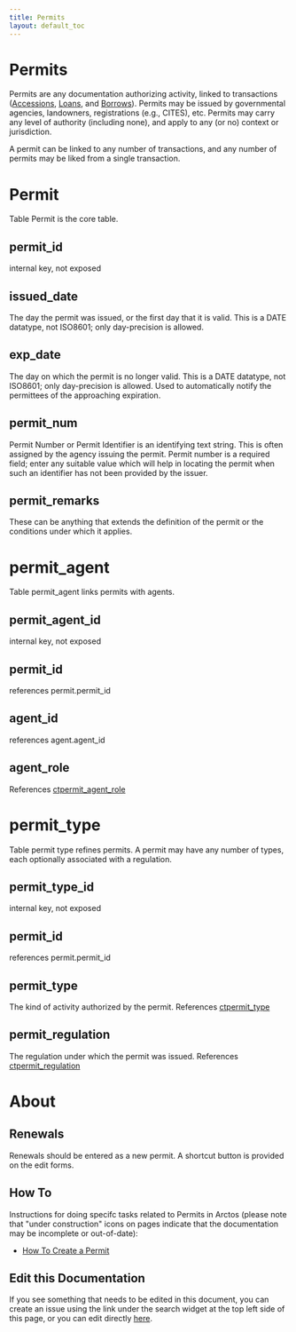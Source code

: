 ```yaml
---
title: Permits
layout: default_toc
---
```


# Permits

Permits are any documentation authorizing activity, linked to transactions ([Accessions](/documentation/accession), [Loans](/documentation/loans), and [Borrows](/documentation/borrow)). Permits may be issued by governmental agencies, landowners, registrations (e.g., CITES), etc. Permits may carry any level of authority (including none), and apply to any (or no) context or jurisdiction. 

A permit can be linked to any number of transactions, and any number of permits may be liked from a single transaction.


# Permit

Table Permit is the core table.

## permit_id

internal key, not exposed

## issued_date

The day the permit was issued, or the first day that it is valid. This is a DATE datatype, not ISO8601; only day-precision is allowed.

## exp_date

The day on which the permit is no longer valid. This is a DATE datatype, not ISO8601; only day-precision is allowed. Used to automatically notify the permittees of the approaching expiration.


## permit_num


Permit Number or Permit Identifier is an identifying text string. This is often assigned by the agency issuing the
permit. Permit number is a required field; enter any suitable value which will help in locating the permit when such an 
identifier has not been provided by the issuer.

## permit_remarks

These can be anything that extends the definition of the permit or the conditions under which it applies.

# permit_agent

Table permit_agent links permits with agents.

## permit_agent_id

internal key, not exposed

## permit_id

references permit.permit_id

## agent_id

references agent.agent_id

## agent_role

References [ctpermit_agent_role](https://arctos.database.museum/info/ctDocumentation.cfm?table=ctpermit_agent_role)

# permit_type

Table permit type refines permits. A permit may have any number of types, each optionally associated with a regulation.

## permit_type_id

internal key, not exposed

## permit_id

references permit.permit_id


## permit_type

The kind of activity authorized by the permit. References [ctpermit_type](https://arctos.database.museum/info/ctDocumentation.cfm?table=ctpermit_type)

## permit_regulation

The regulation under which the permit was issued. References [ctpermit_regulation](https://arctos.database.museum/info/ctDocumentation.cfm?table=ctpermit_regulation)



# About

## Renewals

Renewals should be entered as a new permit. A shortcut button is provided on the edit forms.

## How To

Instructions for doing specifc tasks related to Permits in Arctos (please note that "under construction" icons on pages indicate that the documentation may be incomplete or out-of-date):

 - [How To Create a Permit](https://handbook.arctosdb.org/how_to/How-to-Create-a-Permit.html)


## Edit this Documentation

If you see something that needs to be edited in this document, you can create an issue using the link under the search widget at the top left side of this page, or you can edit directly <a href="https://github.com/ArctosDB/documentation-wiki/edit/gh-pages/_documentation/permits.markdown" target="_blank">here</a>.
